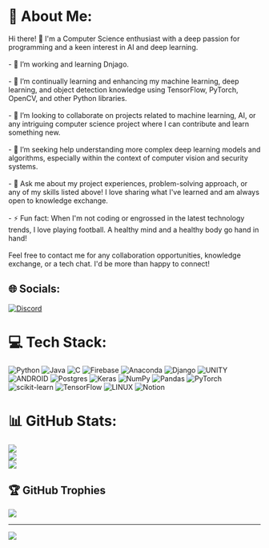 # 💫 About Me:
Hi there! 👋 I'm a Computer Science enthusiast with a deep passion for programming and a keen interest in AI and deep learning.<br><br>- 🔭 I’m working and learning Dnjago.<br><br>- 🌱 I’m continually learning and enhancing my machine learning, deep learning, and object detection knowledge using TensorFlow, PyTorch, OpenCV, and other Python libraries. <br><br>- 👯 I’m looking to collaborate on projects related to machine learning, AI, or any intriguing computer science project where I can contribute and learn something new.<br><br>- 🤝 I’m seeking help understanding more complex deep learning models and algorithms, especially within the context of computer vision and security systems.<br><br>- 💬 Ask me about my project experiences, problem-solving approach, or any of my skills listed above! I love sharing what I've learned and am always open to knowledge exchange.<br><br>- ⚡ Fun fact: When I'm not coding or engrossed in the latest technology trends, I love playing football. A healthy mind and a healthy body go hand in hand!<br><br>Feel free to contact me for any collaboration opportunities, knowledge exchange, or a tech chat. I'd be more than happy to connect! 


## 🌐 Socials:
[![Discord](https://img.shields.io/badge/Discord-%237289DA.svg?logo=discord&logoColor=white)](https://discord.gg/Arpan#2859) 

# 💻 Tech Stack:
![Python](https://img.shields.io/badge/python-3670A0?style=for-the-badge&logo=python&logoColor=ffdd54) ![Java](https://img.shields.io/badge/java-%23ED8B00.svg?style=for-the-badge&logo=java&logoColor=white) ![C](https://img.shields.io/badge/c-%2300599C.svg?style=for-the-badge&logo=c&logoColor=white) ![Firebase](https://img.shields.io/badge/firebase-%23039BE5.svg?style=for-the-badge&logo=firebase) ![Anaconda](https://img.shields.io/badge/Anaconda-%2344A833.svg?style=for-the-badge&logo=anaconda&logoColor=white) ![Django](https://img.shields.io/badge/django-%23092E20.svg?style=for-the-badge&logo=django&logoColor=white) ![UNITY](https://img.shields.io/badge/Unity-%2320232a.svg?style=for-the-badge&logo=unity&logoColor=white) ![ANDROID](https://img.shields.io/badge/android-%2320232a.svg?style=for-the-badge&logo=android&logoColor=%a4c639) ![Postgres](https://img.shields.io/badge/postgres-%23316192.svg?style=for-the-badge&logo=postgresql&logoColor=white) ![Keras](https://img.shields.io/badge/Keras-%23D00000.svg?style=for-the-badge&logo=Keras&logoColor=white) ![NumPy](https://img.shields.io/badge/numpy-%23013243.svg?style=for-the-badge&logo=numpy&logoColor=white) ![Pandas](https://img.shields.io/badge/pandas-%23150458.svg?style=for-the-badge&logo=pandas&logoColor=white) ![PyTorch](https://img.shields.io/badge/PyTorch-%23EE4C2C.svg?style=for-the-badge&logo=PyTorch&logoColor=white) ![scikit-learn](https://img.shields.io/badge/scikit--learn-%23F7931E.svg?style=for-the-badge&logo=scikit-learn&logoColor=white) ![TensorFlow](https://img.shields.io/badge/TensorFlow-%23FF6F00.svg?style=for-the-badge&logo=TensorFlow&logoColor=white) ![LINUX](https://img.shields.io/badge/Linux-FCC624?style=for-the-badge&logo=linux&logoColor=black) ![Notion](https://img.shields.io/badge/Notion-%23000000.svg?style=for-the-badge&logo=notion&logoColor=white)

# 📊 GitHub Stats:
![](https://github-readme-stats.vercel.app/api?username=ArpanDhot&theme=radical&hide_border=false&include_all_commits=true&count_private=true)<br/>
![](https://github-readme-streak-stats.herokuapp.com/?user=ArpanDhot&theme=radical&hide_border=false)<br/>
![](https://github-readme-stats.vercel.app/api/top-langs/?username=ArpanDhot&theme=radical&hide_border=false&include_all_commits=true&count_private=true&layout=compact)

## 🏆 GitHub Trophies
![](https://github-profile-trophy.vercel.app/?username=ArpanDhot&theme=radical&no-frame=false&no-bg=false&margin-w=4)

---
[![](https://visitcount.itsvg.in/api?id=ArpanDhot&icon=0&color=5)](https://visitcount.itsvg.in)

<!-- Proudly created with GPRM ( https://gprm.itsvg.in ) -->
